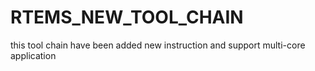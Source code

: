# RTEMS_NEW_TOOL_CHAIN
this tool chain have been added new instruction and support multi-core application 
